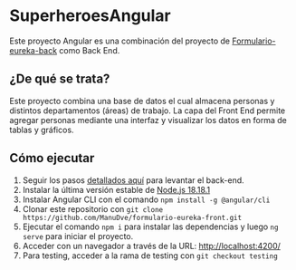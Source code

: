 # SuperheroesAngular

Este proyecto Angular es una combinación del proyecto de [Formulario-eureka-back](https://github.com/ManuDve/formulario-eureka-back) como Back End.

## ¿De qué se trata?

Este proyecto combina una base de datos el cual almacena personas y distintos departamentos (áreas) de trabajo. La capa del Front End permite agregar personas mediante una interfaz y visualizar los datos en forma de tablas y gráficos.

## Cómo ejecutar

1. Seguir los pasos [detallados aquí](https://github.com/ManuDve/formulario-eureka-back) para levantar el back-end.
2. Instalar la última versión estable de [Node.js 18.18.1](https://nodejs.org/es/download)
3. Instalar Angular CLI con el comando `npm install -g @angular/cli`
4. Clonar este repositorio con `git clone https://github.com/ManuDve/formulario-eureka-front.git`
5. Ejecutar el comando `npm i` para instalar las dependencias  y luego `ng serve` para iniciar el proyecto.
6. Acceder con un navegador a través de la URL: [http://localhost:4200/](http://localhost:4200/)
7. Para testing, acceder a la rama de testing con `git checkout testing`
